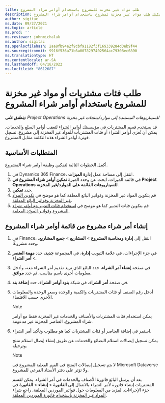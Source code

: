 ```yaml
---
title: طلب مواد غير مخزنة للمشروع باستخدام أوامر شراء المشروع
description: يشرح هذا الموضوع كيف يمكنك طلب مواد غير مخزنة لمشروع باستخدام أوامر شراء المشروع.
author: sigitac
ms.date: 09/27/2021
ms.topic: article
ms.prod: ''
ms.reviewer: johnmichalak
ms.author: sigitac
ms.openlocfilehash: 2aa8fb94e2f9cbf91182f3f169339284d3eb9f44
ms.sourcegitcommit: 9916f536a71b6a0078297402564ac79308ec6890
ms.translationtype: HT
ms.contentlocale: ar-SA
ms.lasthandoff: 04/18/2022
ms.locfileid: "8612687"
---
```

# <a name="order-procurement-categories-or-non-stocked-materials-for-a-project-using-project-purchase-orders"></a>طلب فئات مشتريات أو مواد غير مخزنة للمشروع باستخدام أوامر شراء المشروع

_**ينطبق على:** Project Operations للسيناريوهات المستندة إلى موارد/منتجات غير مخزنة‬_

قد يستخدم قسم المشتريات في مؤسستك [أوامر الشراء](/dynamics365/supply-chain/procurement/purchase-order-overview) لتعقب أوامر السلع والخدمات. يمكن أن تُعزى أوامر الشراء أو فئات المشتريات للمواد غير المخزنة إلى مشروع. تسجل فوترة أوامر الشراء هذه التكلفة مقابل المشروع.

## <a name="prerequisites"></a>المتطلبات الأساسية
أكمل الخطوات التالية لتمكين وظيفة أوامر شراء المشروع.

1. في Dynamics 365 Finance، انتقل إلى مساحة عمل **إدارة الميزات**.
2. في قائمة الميزات، ابحث عن وحدد الميزة **تمكين أوامر شراء المشروع في Project Operations للسيناريوهات القائمة على الموارد/غير المخزنة**.
3. حدد **تمكين**.
4. قم بتكوين المواد غير المخزنة وفواتير البائع المعلقة كما هو موضح في [تكوين المواد غير المخزنة وفواتير البائع المعلقة](configure-materials-nonstocked.md).
5. قم بتكوين فئات التدبير كما هو موضح في [استخدام فئات التدبير مع أوامر شراء المشروع وفواتير المورّد المعلقة](configure-procurement-categories.md).

## <a name="create-a-project-purchase-order-from-the-project-purchase-order-list"></a>إنشاء أمر شراء مشروع من قائمة أوامر شراء المشروع

1. في Finance، انتقل إلى **إدارة ومحاسبة المشروع** > **المشاريع** > **جميع المشاريع**، وحدد مشروعًا.
2. في جزء الإجراءات، في علامة التبويب **إدارة**، في المجموعة **جديد**، حدد **مهمة العنصر** > **أمر الشراء**.
3. في صفحة **إنشاء أمر الشراء**، حدد البائع الذي تريد تقديم أمر الشراء معه، وأدخل معلومات أخرى باسم مناسب، ثم حدد **موافق**.
4. في صفحة **أمر الشراء**، في شبكة **بنود أوامر الشراء**، حدد **إضافة بند**.
5. أدخل رقم الصنف أو فئات المشتريات والكمية والوحدة وسعر الوحدة والمعلومات الأخرى حسب الاقتضاء.

    > [!NOTE]
    > يمكن استخدام فئات المشتريات والأصناف والخدمات غير المخزنة فقط مع أوامر شراء المشروع. العناصر المخزنة غير مدعومة.

6. استمر في إضافة العناصر أو فئات المشتريات كما هو مطلوب وتأكيد أمر الشراء.

    يمكن تسجيل إيصالات استلام البضائع والخدمات عن طريق إنشاء إيصال استلام منتج وترحيله.

    > [!NOTE]
    > لا يتم تسجيل إيصالات المنتج في القيم الفعلية للمشروع في Microsoft Dataverse ولا تؤثر على دفتر الأستاذ الفرعي للمشروع.

    بعد أن يرسل البائع فاتورة الأصناف والخدمات في أمر الشراء، يمكن لقسم المشتريات إنشاء فاتورة لأمر الشراء بالانتقال إلى **الفاتورة** > **إنشاء** > **الفاتورة** في جزء الإجراءات. لمزيد من المعلومات حول فواتير الموردين المعلقة، راجع [شراء المواد غير المخزنة باستخدام فاتورة الموردين المعلقة](pending-vendor-invoices.md).
